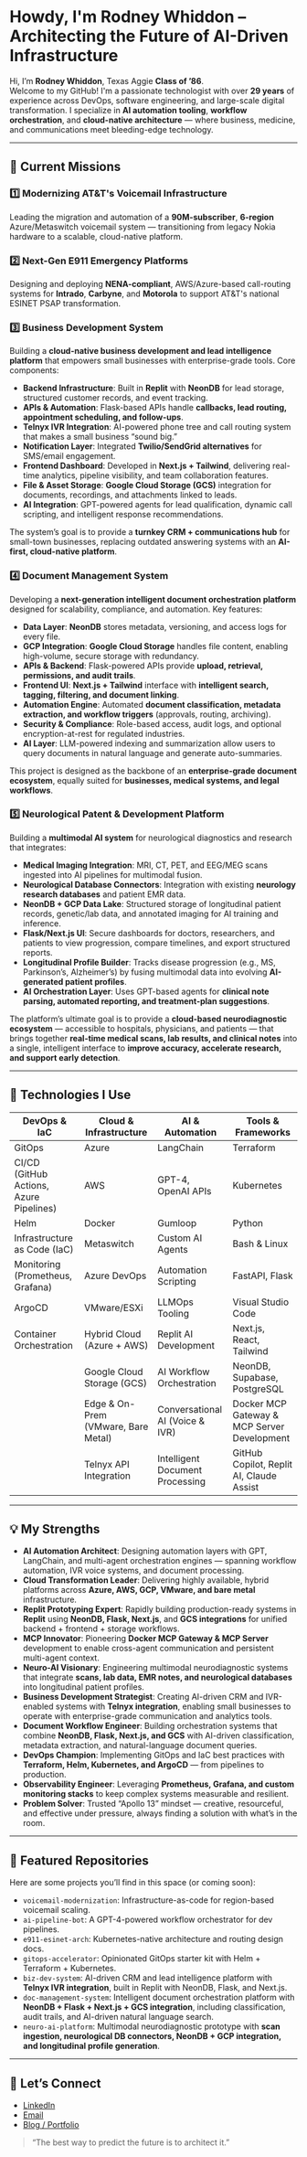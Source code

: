 # Howdy, I'm Rodney Whiddon – Architecting the Future of AI-Driven Infrastructure

Hi, I’m **Rodney Whiddon**, Texas Aggie **Class of ’86**.  
Welcome to my GitHub! I'm a passionate technologist with over **29 years** of experience across DevOps, software engineering, and large-scale digital transformation. I specialize in **AI automation tooling**, **workflow orchestration**, and **cloud-native architecture** — where business, medicine, and communications meet bleeding-edge technology.  

---

## 🚀 Current Missions

### 1️⃣ Modernizing AT&T's Voicemail Infrastructure  
Leading the migration and automation of a **90M-subscriber**, **6-region** Azure/Metaswitch voicemail system — transitioning from legacy Nokia hardware to a scalable, cloud-native platform.

### 2️⃣ Next-Gen E911 Emergency Platforms  
Designing and deploying **NENA-compliant**, AWS/Azure-based call-routing systems for **Intrado**, **Carbyne**, and **Motorola** to support AT&T's national ESINET PSAP transformation.

### 3️⃣ Business Development System  
Building a **cloud-native business development and lead intelligence platform** that empowers small businesses with enterprise-grade tools. Core components:  
- **Backend Infrastructure**: Built in **Replit** with **NeonDB** for lead storage, structured customer records, and event tracking.  
- **APIs & Automation**: Flask-based APIs handle **callbacks, lead routing, appointment scheduling, and follow-ups**.  
- **Telnyx IVR Integration**: AI-powered phone tree and call routing system that makes a small business “sound big.”  
- **Notification Layer**: Integrated **Twilio/SendGrid alternatives** for SMS/email engagement.  
- **Frontend Dashboard**: Developed in **Next.js + Tailwind**, delivering real-time analytics, pipeline visibility, and team collaboration features.  
- **File & Asset Storage**: **Google Cloud Storage (GCS)** integration for documents, recordings, and attachments linked to leads.  
- **AI Integration**: GPT-powered agents for lead qualification, dynamic call scripting, and intelligent response recommendations.  

The system’s goal is to provide a **turnkey CRM + communications hub** for small-town businesses, replacing outdated answering systems with an **AI-first, cloud-native platform**.

### 4️⃣ Document Management System  
Developing a **next-generation intelligent document orchestration platform** designed for scalability, compliance, and automation. Key features:  
- **Data Layer**: **NeonDB** stores metadata, versioning, and access logs for every file.  
- **GCP Integration**: **Google Cloud Storage** handles file content, enabling high-volume, secure storage with redundancy.  
- **APIs & Backend**: Flask-powered APIs provide **upload, retrieval, permissions, and audit trails**.  
- **Frontend UI**: **Next.js + Tailwind** interface with **intelligent search, tagging, filtering, and document linking**.  
- **Automation Engine**: Automated **document classification, metadata extraction, and workflow triggers** (approvals, routing, archiving).  
- **Security & Compliance**: Role-based access, audit logs, and optional encryption-at-rest for regulated industries.  
- **AI Layer**: LLM-powered indexing and summarization allow users to query documents in natural language and generate auto-summaries.  

This project is designed as the backbone of an **enterprise-grade document ecosystem**, equally suited for **businesses, medical systems, and legal workflows**.

### 5️⃣ Neurological Patent & Development Platform  
Building a **multimodal AI system** for neurological diagnostics and research that integrates:  
- **Medical Imaging Integration**: MRI, CT, PET, and EEG/MEG scans ingested into AI pipelines for multimodal fusion.  
- **Neurological Database Connectors**: Integration with existing **neurology research databases** and patient EMR data.  
- **NeonDB + GCP Data Lake**: Structured storage of longitudinal patient records, genetic/lab data, and annotated imaging for AI training and inference.  
- **Flask/Next.js UI**: Secure dashboards for doctors, researchers, and patients to view progression, compare timelines, and export structured reports.  
- **Longitudinal Profile Builder**: Tracks disease progression (e.g., MS, Parkinson’s, Alzheimer’s) by fusing multimodal data into evolving **AI-generated patient profiles**.  
- **AI Orchestration Layer**: Uses GPT-based agents for **clinical note parsing, automated reporting, and treatment-plan suggestions**.  

The platform’s ultimate goal is to provide a **cloud-based neurodiagnostic ecosystem** — accessible to hospitals, physicians, and patients — that brings together **real-time medical scans, lab results, and clinical notes** into a single, intelligent interface to **improve accuracy, accelerate research, and support early detection**.

---

## 🔧 Technologies I Use

| DevOps & IaC                  | Cloud & Infrastructure             | AI & Automation                  | Tools & Frameworks                          |
|-------------------------------|-----------------------------------|----------------------------------|---------------------------------------------|
| GitOps                        | Azure                             | LangChain                        | Terraform                                   |
| CI/CD (GitHub Actions, Azure Pipelines) | AWS                               | GPT-4, OpenAI APIs               | Kubernetes                                  |
| Helm                          | Docker                            | Gumloop                          | Python                                      |
| Infrastructure as Code (IaC)  | Metaswitch                        | Custom AI Agents                 | Bash & Linux                                |
| Monitoring (Prometheus, Grafana) | Azure DevOps                      | Automation Scripting             | FastAPI, Flask                              |
| ArgoCD                        | VMware/ESXi                       | LLMOps Tooling                   | Visual Studio Code                          |
| Container Orchestration       | Hybrid Cloud (Azure + AWS)        | Replit AI Development            | Next.js, React, Tailwind                    |
|                               | Google Cloud Storage (GCS)        | AI Workflow Orchestration         | NeonDB, Supabase, PostgreSQL                |
|                               | Edge & On-Prem (VMware, Bare Metal) | Conversational AI (Voice & IVR)  | Docker MCP Gateway & MCP Server Development |
|                               | Telnyx API Integration            | Intelligent Document Processing  | GitHub Copilot, Replit AI, Claude Assist     |

---

## 💡 My Strengths

- **AI Automation Architect**: Designing automation layers with GPT, LangChain, and multi-agent orchestration engines — spanning workflow automation, IVR voice systems, and document processing.  
- **Cloud Transformation Leader**: Delivering highly available, hybrid platforms across **Azure, AWS, GCP, VMware, and bare metal** infrastructure.  
- **Replit Prototyping Expert**: Rapidly building production-ready systems in **Replit** using **NeonDB, Flask, Next.js**, and **GCS integrations** for unified backend + frontend + storage workflows.  
- **MCP Innovator**: Pioneering **Docker MCP Gateway & MCP Server** development to enable cross-agent communication and persistent multi-agent context.  
- **Neuro-AI Visionary**: Engineering multimodal neurodiagnostic systems that integrate **scans, lab data, EMR notes, and neurological databases** into longitudinal patient profiles.  
- **Business Development Strategist**: Creating AI-driven CRM and IVR-enabled systems with **Telnyx integration**, enabling small businesses to operate with enterprise-grade communication and analytics tools.  
- **Document Workflow Engineer**: Building orchestration systems that combine **NeonDB, Flask, Next.js, and GCS** with AI-driven classification, metadata extraction, and natural-language document queries.  
- **DevOps Champion**: Implementing GitOps and IaC best practices with **Terraform, Helm, Kubernetes, and ArgoCD** — from pipelines to production.  
- **Observability Engineer**: Leveraging **Prometheus, Grafana, and custom monitoring stacks** to keep complex systems measurable and resilient.  
- **Problem Solver**: Trusted “Apollo 13” mindset — creative, resourceful, and effective under pressure, always finding a solution with what’s in the room.  

---

## 📌 Featured Repositories

Here are some projects you’ll find in this space (or coming soon):

- `voicemail-modernization`: Infrastructure-as-code for region-based voicemail scaling.  
- `ai-pipeline-bot`: A GPT-4-powered workflow orchestrator for dev pipelines.  
- `e911-esinet-arch`: Kubernetes-native architecture and routing design docs.  
- `gitops-accelerator`: Opinionated GitOps starter kit with Helm + Terraform + Kubernetes.  
- `biz-dev-system`: AI-driven CRM and lead intelligence platform with **Telnyx IVR integration**, built in Replit with NeonDB, Flask, and Next.js.  
- `doc-management-system`: Intelligent document orchestration platform with **NeonDB + Flask + Next.js + GCS integration**, including classification, audit trails, and AI-driven natural language search.  
- `neuro-ai-platform`: Multimodal neurodiagnostic prototype with **scan ingestion, neurological DB connectors, NeonDB + GCP integration, and longitudinal profile generation**.  

---

## 🤝 Let’s Connect

- [LinkedIn](https://linkedin.com/in/rwhiddon)  
- [Email](mailto:rod@whiddon.net)  
- [Blog / Portfolio](http:whiddon.net)  

> “The best way to predict the future is to architect it.”
